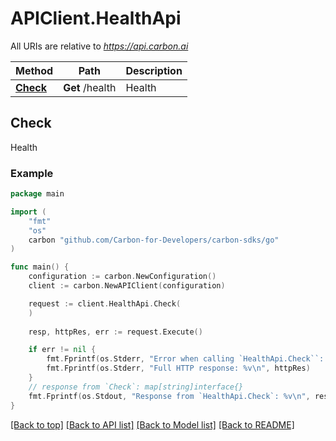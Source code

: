 # APIClient.HealthApi

All URIs are relative to *https://api.carbon.ai*

Method | Path | Description
------------- | ------------- | -------------
[**Check**](HealthApi.md#Check) | **Get** /health | Health



## Check

Health

### Example

```go
package main

import (
    "fmt"
    "os"
    carbon "github.com/Carbon-for-Developers/carbon-sdks/go"
)

func main() {
    configuration := carbon.NewConfiguration()
    client := carbon.NewAPIClient(configuration)

    request := client.HealthApi.Check(
    )
    
    resp, httpRes, err := request.Execute()

    if err != nil {
        fmt.Fprintf(os.Stderr, "Error when calling `HealthApi.Check``: %v\n", err)
        fmt.Fprintf(os.Stderr, "Full HTTP response: %v\n", httpRes)
    }
    // response from `Check`: map[string]interface{}
    fmt.Fprintf(os.Stdout, "Response from `HealthApi.Check`: %v\n", resp)
}
```

[[Back to top]](#) [[Back to API list]](../README.md#documentation-for-api-endpoints)
[[Back to Model list]](../README.md#documentation-for-models)
[[Back to README]](../README.md)

